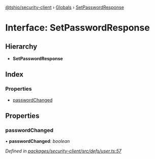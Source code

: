 [@tshio/security-client](../README.md) › [Globals](../globals.md) › [SetPasswordResponse](setpasswordresponse.md)

# Interface: SetPasswordResponse

## Hierarchy

* **SetPasswordResponse**

## Index

### Properties

* [passwordChanged](setpasswordresponse.md#markdown-header-passwordchanged)

## Properties

###  passwordChanged

• **passwordChanged**: *boolean*

*Defined in [packages/security-client/src/defs/user.ts:57](https://github.com/TheSoftwareHouse/rad-modules-tools/blob/22a789f/packages/security-client/src/defs/user.ts#L57)*
